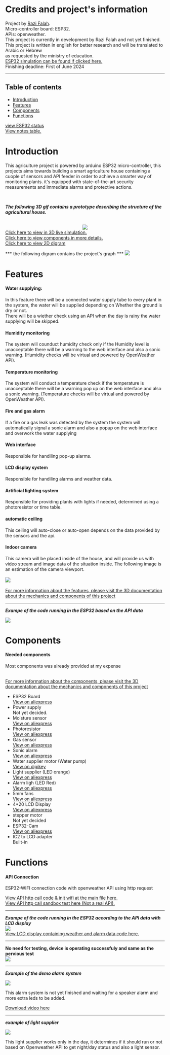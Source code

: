 
<h1>Credits and project's information</h1>Project by <a href="https://razifalah.com" target="_blank">Razi Falah</a>.<br>
Micro-controller board: ESP32.<br>
APIs: openweather.<br>
This project is currently in development by Razi Falah and not yet finished.<br>
This project is written in english for better research and will be translated to Arabic or Hebrew <br> as requested by the ministry of education.<br>
<a href="https://wokwi.com/projects/376210317579552769">ESP32 simulation can be found if clicked here.</a><br>
Finishing deadline: First of June 2024
<hr>

## Table of contents
* [Introduction](#introduction)
* [Features](#features)
* [Components](#components)
* [Functions](#functions)


<a href="https://github.com/RaziFalah/agriculture-project/blob/main/esp32_status.md">view ESP32 status</a><br>
<a href="https://github.com/RaziFalah/agriculture-project/blob/main/notes.md">View notes table.</a><br>



<h1>Introduction</h1>
<p>This agriculture project is powered by arduino ESP32 micro-controller, this projects aims towards building a smart agriculture house containing  a cuople of sensors and API feeder in order to achieve a smarter way of monitoring plants. it's equipped with state-of-the-art security measurements and immediate alarms and protective actions.</p>
<br>  

***The following 3D gif contains a prototype describing the structure of the agricultural house.***

<br>
<center><image src="digrams/protogif.gif"></image></center>
<a href="https://www.tinkercad.com/things/bjxyPMTghpm?sharecode=-sOVYjYutNeJOz8-vHF4RAPE3Cq87EVQZT0kTKe_JxA">Click here to view in 3D live simulation.</a><br>
<a href="3Dcomponents">Click here to view components in more details.</a><br>
<a href="digrams/prototype.png">Click here to view 2D digram</a>


*** the following digram contains the project's graph ***
<image src="digrams/prototype.png">




<h1>Features</h1>
<h4>Water supplying:</h4>
In this feature there will be a connected water supply tube to every plant in the system, the water will be supplied depending on Whether the ground is dry or not.<br>There will be a wiether check using an API  when the day is rainy the water supplying will be skipped.
<h4>Humidity monitoring</h4>
The system will counduct humidity check only if the Humidity level is unacceptable there will be a warning to the web interface and also a sonic warning. (Humidity checks will be virtual and powered by OpenWeather API).
<h4>Temperature monitoring</h4>
The system will conduct a temperature check if the temperature is unacceptable there will be a warning pop up on the web interface and also a sonic warning. (Temperature checks will be virtual and powered by OpenWeather API).
<h4>Fire and gas alarm</h4>
If a fire or a gas leak was detected by the system the system will automatically signal a sonic alarm and also a popup on the web interface and overwork the water supplying
<h4>Web interface</h4>
Responsible for handiling pop-up alarms.
<h4>LCD display system</h4>
Responsible for handiling alarms and weather data.
<h4>Artificial lighting system</h4>
Responsible for providing plants with lights if needed, determined using a photoresistor or time table. <br>
<h4>automatic ceiling</h4>
This ceiling will auto-close or auto-open depends on the data provided by the sensors and the api.
<h4>Indoor camera</h4>
This camera will be placed inside of the house, and will provide us with video stream and image data of the situation inside. The following image is an estimation of the camera viewport.<br><br><image src="digrams/estcam.png">
<br><br><a href="https://github.com/RaziFalah/agriculture-project/blob/main/3Dcomponents/README.md">For more information about the features, please visit the 3D documentation about the mechanics and components of this project</a><hr>

***Exampe of the code running in the ESP32 based on the API data***

<image src="digrams/esp32_prototype.png">

<h1>Components</h1>
<h4>Needed components</h4>
<p>Most components was already provided at my expense</p><br><a href="https://github.com/RaziFalah/agriculture-project/blob/main/3Dcomponents/README.md">For more information about the components, please visit the 3D documentation about the mechanics and components of this project</a>
<ul>
  <li>ESP32 Board</li> <a href="https://www.aliexpress.com/item/1005004879572949.html?spm=a2g0o.order_list.order_list_main.9.5c471802ypflOP">View on aliexpress</a>
  <li>Power supply</li> <a>Not yet decided.</a>
  <li>Moisture sensor</li> <a href="https://www.aliexpress.com/item/1005004961237192.html?spm=a2g0o.order_list.order_list_main.4.5c471802ypflOP">View on aliexpress</a>
  <li>Photoresistor</li> <a href="https://www.aliexpress.com/item/1005005009839541.html?spm=a2g0o.order_list.order_list_main.29.5c471802ypflOP">View on aliexpress</a>
  <li>Gas sensor</li> <a href="https://www.aliexpress.com/item/1005001666186214.html?spm=a2g0o.order_list.order_list_main.24.5c471802ypflOP">View on aliexpress</a>
  <li>Sonic alarm</li> <a href="https://www.aliexpress.com/item/1005003274011049.html?spm=a2g0o.order_list.order_list_main.34.5c471802ypflOP">View on aliexpress</a>
  <li>Water supplier motor (Water pump) </li> <a href="https://www.digikey.co.il/he/products/detail/adafruit-industries-llc/4547/11627730?utm_adgroup=&utm_source=google&utm_medium=cpc&utm_campaign=PMax_Product_High%20Volume%20Products&utm_term=&productid=11627730&gclid=EAIaIQobChMIpsvF8YXIgQMVfJqDBx09aAxGEAQYASABEgJ-jfD_BwE">View on digikey</a>
  <li>Light supplier (LED orange)</li> <a href="https://www.aliexpress.com/item/1005003323707856.html?spm=a2g0o.order_list.order_list_main.50.5c471802ypflOP">View on aliexpress</a>
  <li>Alarm ligh (LED Red)</li> <a href="https://www.aliexpress.com/item/1005003323707856.html?spm=a2g0o.order_list.order_list_main.49.5c471802ypflOP">View on aliexpress</a>
  <li>5mm fans</li> <a href="https://www.aliexpress.com/item/1005003878734109.html?spm=a2g0o.order_list.order_list_main.44.5c471802ypflOP">View on aliexpress</a>
  <li>4*20 LCD Display</li> <a href="https://www.aliexpress.com/item/4000863723154.html?spm=a2g0o.order_list.order_list_main.39.5c471802ypflOP">View on aliexpress</a>
  <li>stepper motor</li><a>Not yet decided</a>
  <li>ESP32-Cam</li><a href="https://www.aliexpress.com/item/1005004518669324.html?spm=a2g0o.order_list.order_list_main.4.2bbd7385CfUkpV#nav-review">View on aliexpress</a>
  <li>IC2 to LCD adapter</li> Built-in
</ul>



<h1>Functions</h1>
<h4>API Connection</h4>
<p>ESP32-WIFI connection code with openweather API using http request</p>
<a href="code/main.cpp">View API http call code & init wifi at the main file here.</a><br>
<a href="tests/API_testing.md">View API http call sandbox test here (Not a real API).</a>
<hr>

***Exampe of the code running in the ESP32 according to the API data with LCD display***<br>
<image src="digrams/esp32_lcd.png"><br>
<a href="code/main_lcd.cpp">View LCD display containing weather and alarm data code here.</a><br>

<hr>


**No need for testing, device is operating successfuly and same as the pervious test**
<br><image src="digrams/lcd_prototype.gif.gif"><br>

<hr>

***Example of the demo alarm system***

<image src="digrams/led_lcd_esp32.gif"><br>

<p>This alarm system is not yet finished and waiting for a speaker alarm and more extra leds to be added.</p>
<a href="https://github.com/RaziFalah/agriculture-project/blob/main/video%20log/2023-09-18_14-13-18.mp4">Download video here</a>

<hr>

***example of light supplier***

<image src="digrams/light_supplier.gif"><br>

<p>This light supplier works only in the day, it determines if it should run or not based on Openweather API to get night/day status and also a light sensor.</p>
